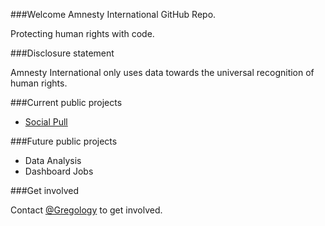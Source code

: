 ###Welcome Amnesty International GitHub Repo.

Protecting human rights with code.

###Disclosure statement

Amnesty International only uses data towards the universal recognition of human rights.

###Current public projects

  * [Social Pull](https://github.com/AmnestyInternational/Social-Pull)

###Future public projects

  * Data Analysis
  * Dashboard Jobs

###Get involved

Contact [@Gregology](https://github.com/gregology) to get involved.
